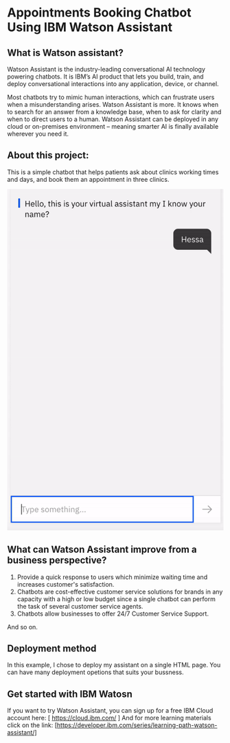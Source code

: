 

# Appointments Booking Chatbot Using IBM Watson Assistant 


## What is Watson assistant? 
Watson Assistant is the industry-leading conversational AI technology powering chatbots. It is IBM’s AI product that lets you build, train, and deploy conversational interactions into any application, device, or channel.

Most chatbots try to mimic human interactions, which can frustrate users when a misunderstanding arises. Watson Assistant is more. It knows when to search for an answer from a knowledge base, when to ask for clarity and when to direct users to a human. Watson Assistant can be deployed in any cloud or on-premises environment – meaning smarter AI is finally available wherever you need it.

## About this project:

This is a simple chatbot that helps patients ask about clinics working times and days, and book them an appointment in three clinics. 

![](ezgif.com-video-to-gif.gif)



## What can Watson Assistant improve from a business perspective?  
1. Provide a quick response to users which minimize waiting time and increases customer's satisfaction.
2.   Chatbots are cost-effective customer service solutions for brands in any capacity with a high or low budget since a single chatbot can perform the task of several customer service agents.
3.  Chatbots allow businesses to offer 24/7 Customer Service Support. 

And so on. 

## Deployment method

In this example, I chose to deploy my assistant on a single HTML page. You can have many deployment opetions that suits your bussness.

## Get started with IBM Watosn

If you want to try Watson Assistant, you can sign up for a free IBM Cloud account here: [ https://cloud.ibm.com/ ]
And for more learning materials click on the link: [https://developer.ibm.com/series/learning-path-watson-assistant/]

